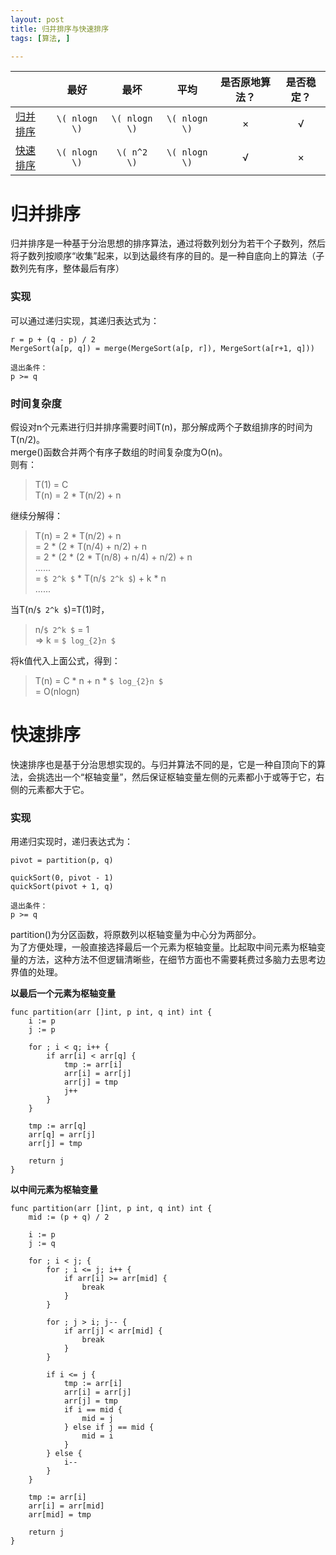 ```yaml
---
layout: post
title: 归并排序与快速排序
tags: [算法, ]

---
```


| &nbsp; | 最好 | 最坏 | 平均 | 是否原地算法？ | 是否稳定？ |
| :-------- |:------:|:------:|:------:|:------:|:------:|
| [归并排序](https://github.com/sofkyle/Algorithm/blob/master/LeetCodePrj/Go/src/sorting/merge_sort.go) | `\( nlogn \)` | `\( nlogn \)` | `\( nlogn \)` | × | √ |
| [快速排序](https://github.com/sofkyle/Algorithm/blob/master/LeetCodePrj/Go/src/sorting/quick_sort.go) | `\( nlogn \)` | `\( n^2 \)` | `\( nlogn \)` | √ | × |

# 归并排序
归并排序是一种基于分治思想的排序算法，通过将数列划分为若干个子数列，然后将子数列按顺序“收集”起来，以到达最终有序的目的。是一种自底向上的算法（子数列先有序，整体最后有序）

### 实现
可以通过递归实现，其递归表达式为：  
```
r = p + (q - p) / 2
MergeSort(a[p, q]) = merge(MergeSort(a[p, r]), MergeSort(a[r+1, q]))

退出条件：  
p >= q
```

### 时间复杂度
假设对n个元素进行归并排序需要时间T(n)，那分解成两个子数组排序的时间为T(n/2)。  
merge()函数合并两个有序子数组的时间复杂度为O(n)。  
则有：  
> T(1) = C  
> T(n) = 2 * T(n/2) + n  

继续分解得：  
> T(n) = 2 * T(n/2) + n  
>      = 2 * (2 * T(n/4) + n/2) +  n  
>      = 2 * (2 * (2 * T(n/8) + n/4) + n/2) + n  
>      ......  
>      = `$ 2^k $` * T(n/`$ 2^k $`) + k * n  
>      ......  

当T(n/`$ 2^k $`)=T(1)时，  
> n/`$ 2^k $` = 1  
> => k = `$ log_{2}n $`  

将k值代入上面公式，得到：  
> T(n) = C * n + n * `$ log_{2}n $`  
>      = O(nlogn)  

# 快速排序
快速排序也是基于分治思想实现的。与归并算法不同的是，它是一种自顶向下的算法，会挑选出一个“枢轴变量”，然后保证枢轴变量左侧的元素都小于或等于它，右侧的元素都大于它。

### 实现
用递归实现时，递归表达式为：  
```
pivot = partition(p, q)

quickSort(0, pivot - 1)
quickSort(pivot + 1, q)

退出条件：
p >= q
```

partition()为分区函数，将原数列以枢轴变量为中心分为两部分。  
为了方便处理，一般直接选择最后一个元素为枢轴变量。比起取中间元素为枢轴变量的方法，这种方法不但逻辑清晰些，在细节方面也不需要耗费过多脑力去思考边界值的处理。    

**以最后一个元素为枢轴变量**
```
func partition(arr []int, p int, q int) int {  
    i := p  
    j := p  
  
    for ; i < q; i++ {  
        if arr[i] < arr[q] {  
            tmp := arr[i]  
            arr[i] = arr[j]  
            arr[j] = tmp  
            j++  
        }  
    }  
  
    tmp := arr[q]  
    arr[q] = arr[j]  
    arr[j] = tmp  
  
    return j  
}  
```

**以中间元素为枢轴变量**
```
func partition(arr []int, p int, q int) int {  
    mid := (p + q) / 2  
  
    i := p  
    j := q  
  
    for ; i < j; {  
        for ; i <= j; i++ {  
            if arr[i] >= arr[mid] {  
                break  
            }  
        }  
  
        for ; j > i; j-- {  
            if arr[j] < arr[mid] {  
                break  
            }  
        }  
  
        if i <= j {  
            tmp := arr[i]  
            arr[i] = arr[j]  
            arr[j] = tmp  
            if i == mid {  
                mid = j  
            } else if j == mid {  
                mid = i  
            }  
        } else {  
            i--  
        }  
    }  
  
    tmp := arr[i]  
    arr[i] = arr[mid]  
    arr[mid] = tmp  
  
    return j  
}  
```